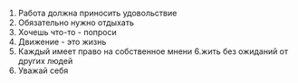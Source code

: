 1. Работа должна приносить удовольствие
2. Обязательно нужно отдыхать
3. Хочешь что-то - попроси
4. Движение - это жизнь
5. Каждый имеет право на собственное мнени
6.жить без ожиданий от других людей
7. Уважай себя
